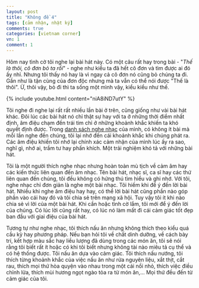 ```yaml
---
layout: post
title: "Không đề 4"
tags: [cảm nhận, nhật ký]
comments: true
categories: [vietnam corner]
vn: 1
comment: 1
---
```


Hôm nay tình cờ tôi nghe lại bài hát này. Có một câu rất hay trong bài - "*Thế là thôi, cô đơn bỏ ta rồi*" - nghe như kiểu ta đã hết cô đơn và tìm được ai đó ấy nhỉ. Nhưng tôi thấy nó hay là vì ngay cả cô đơn nó cũng bỏ chúng ta đi. Gần như là tận cùng của đơn độc nhưng mà ta vẫn có thể nói được "Thế là thôi". Ừ, thôi vậy, bỏ đi thì ta sống một mình vậy, kiểu kiểu như thế.

{% include youtube.html content="niA8iND7utY" %}

Tôi nghe đi nghe lại rất rất nhiều lần bài ở trên, cũng giống như vài bài hát khác. Đôi lúc các bài hát nó chỉ thật sự hay với ta ở những thời điểm nhất định, âm điệu chạm đến trái tim chỉ ở những khoảnh khắc khiến ta khó quyết định được. Trong [danh sách nghe nhạc](https://www.youtube.com/watch?v=cE6wxDqdOV0&list=PLOnxHoHwYIQv7cGLe_36mOCPxUCnKjQbq) của mình, có không ít bài mà mỗi lần nghe đến chúng, tôi lại nhớ đến cái khoảnh khắc khi chúng phát ra. Các âm điệu khiến tôi nhớ lại chính xác cảm nhận của mình lúc ấy ra sao, nghĩ gì, nhớ ai, trầm tư hay phấn khích. Một trải nghiệm khó tả với những bài hát.

Tôi là một người thích nghe nhạc nhưng hoàn toàn mù tịch về cảm âm hay các kiến thức liên quan đến âm nhạc. Tên bài hát, nhạc sĩ, ca sĩ hay các thứ liên quan đến chúng, tôi đều không có hứng thú tìm hiểu và ghi nhớ. Với tôi, nghe nhạc chỉ đơn giản là nghe một bài nhạc. Tôi hiếm khi để ý đến lời bài hát. Nhiều khi nghe âm điệu hay hay, có thể lời bài hát cũng phần nào góp phần vào cái hay đó và tôi chia sẻ trên mạng xã hội. Tuy vậy tôi ít khi nào chia sẻ vì lời của một bài hát. Khi cần hoặc tình cờ lắm, tôi mới để ý đến lời của chúng. Có lúc lời cũng rất hay, có lúc nó làm mất đi cái cảm giác tốt đẹp ban đầu với giai điệu của bài hát.

Tương tự như nghe nhạc, tôi thích nấu ăn nhưng không thích theo kiểu quá cầu kỳ hay phương pháp. Nếu bạn hỏi tôi về chất dinh dưỡng, về cách bày trí, kết hợp màu sắc hay liều lượng đã dùng trong các món ăn, tôi sẽ nói rằng tôi biết rất ít hoặc có khi tôi biết nhưng không tài nào miêu tả cụ thể và có hệ thống được. Tôi nấu ăn dựa vào cảm giác. Tôi thích nấu nướng, tôi thích từng khoảnh khắc của việc nấu ăn như rửa nguyên liệu, xắt thịt, cắt rau, thích mọi thứ hòa quyện vào nhau trong một cái nồi nhỏ, thích việc điều chỉnh lửa, thích mùi hương ngọt ngào tỏa ra từ món ăn,... Mọi thứ đều đến từ cảm giác của tôi.

